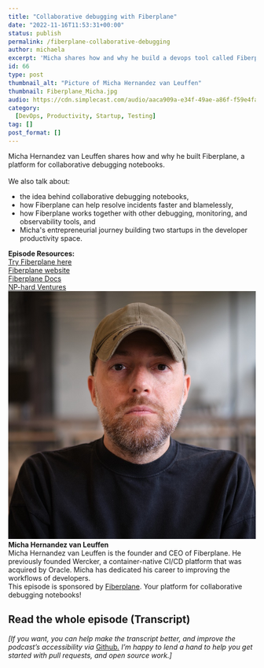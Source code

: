```yaml
---
title: "Collaborative debugging with Fiberplane"
date: "2022-11-16T11:53:31+00:00"
status: publish
permalink: /fiberplane-collaborative-debugging
author: michaela
excerpt: 'Micha shares how and why he build a devops tool called Fiberplane.'
id: 66
type: post
thumbnail_alt: "Picture of Micha Hernandez van Leuffen"
thumbnail: Fiberplane_Micha.jpg
audio: https://cdn.simplecast.com/audio/aaca909a-e34f-49ae-a86f-f59e4fa807f0/episodes/3cdb61d4-08a8-420a-889d-95e470195348/audio/c55a2717-ee88-4f42-80af-38273b0a96ef/default_tc.mp3
category:
  [DevOps, Productivity, Startup, Testing]
tag: []
post_format: []
---
```


<div class="episode-about">
Micha Hernandez van Leuffen shares how and why he built Fiberplane, a platform for collaborative debugging notebooks.
<br/> <br/>We also talk about:
<ul>
<li>the idea behind collaborative debugging notebooks,</li>
<li>how Fiberplane can help resolve incidents faster and blamelessly,</li>
<li>how Fiberplane works together with other debugging, monitoring, and observability tools, and</li>
<li>Micha's entrepreneurial journey building two startups in the developer productivity space.</li>
</ul>
</div>
<div class=" episode-links">
<b>Episode Resources:</b><br/>
<a href="https://studio.fiberplane.com/">Try Fiberplane here</a><br/>
<a href="https://fiberplane.com/">Fiberplane website</a><br/>
<a href="http://docs.fiberplane.com/">Fiberplane Docs</a><br/>
<a href="https://nphard.vc/">NP-hard Ventures</a><br/>
</div>

<div class="row pt-2 align-items-center">
<div class="col-4 guest-picture">
<img src="Fiberplane_Micha.jpg" alt="Picture of Micha Hernandez van Leuffen"/>
</div>
<div class="col-8 guest-about">
<b>Micha Hernandez van Leuffen</b><br/>
Micha Hernandez van Leuffen is the founder and CEO of Fiberplane. He previously founded Wercker, a container-native CI/CD platform that was acquired by Oracle. Micha has dedicated his career to improving the workflows of developers.
</div>
</div>
<div class="sponsorship">
This episode is sponsored by <a href="https://fiberplane.com/">Fiberplane</a>. Your platform for collaborative debugging notebooks!
</div> 




## Read the whole episode (Transcript)

_\[If you want, you can help make the transcript better, and improve the podcast’s accessibility via_ [Github](https://github.com/mgreiler/se-unlocked/tree/master/Transcripts)_[.](https://github.com/mgreiler/se-unlocked/tree/master/Transcripts) I’m happy to lend a hand to help you get started with pull requests, and open source work.\]_

